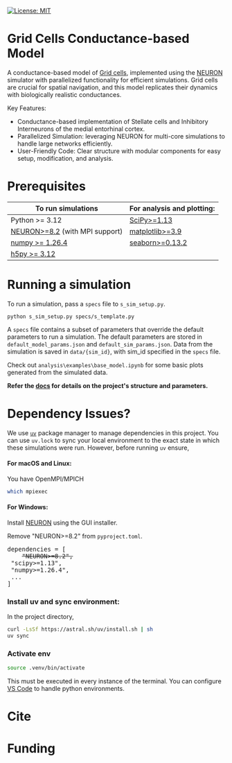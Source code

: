 [![License: MIT](https://img.shields.io/badge/License-MIT-yellow.svg)](https://opensource.org/licenses/MIT)

# Grid Cells Conductance-based Model
A conductance-based model of [Grid cells](https://en.wikipedia.org/wiki/Grid_cell), implemented using the [NEURON](https://www.neuron.yale.edu/neuron/) simulator with parallelized functionality for efficient simulations. Grid cells are crucial for spatial navigation, and this model replicates their dynamics with biologically realistic conductances.

Key Features:
- Conductance-based implementation of Stellate cells and Inhibitory Interneurons of the medial entorhinal cortex.
- Parallelized Simulation: leveraging NEURON for multi-core simulations to handle large networks efficiently.
- User-Friendly Code: Clear structure with modular components for easy setup, modification, and analysis.

# Prerequisites

| To run simulations  | For analysis and plotting: |
| ------------- | ------------- |
| Python >= 3.12  | [SciPy>=1.13](https://nrn.readthedocs.io/en/latest/index.html)   |
| [NEURON>=8.2](https://nrn.readthedocs.io/en/latest/index.html) (with MPI support)  | [matplotlib>=3.9](https://nrn.readthedocs.io/en/latest/index.html) |
|[numpy >= 1.26.4](https://nrn.readthedocs.io/en/latest/index.html)|[seaborn>=0.13.2](https://nrn.readthedocs.io/en/latest/index.html) |
|[h5py >= 3.12](https://nrn.readthedocs.io/en/latest/index.html)||



# Running a simulation
To run a simulation, pass a `specs` file to `s_sim_setup.py`.
```
python s_sim_setup.py specs/s_template.py
```
A `specs` file contains a subset of parameters that override the default parameters to run a simulation. The default parameters are stored in `default_model_params.json` and `default_sim_params.json`. Data from the simulation is saved in `data/{sim_id}`, with sim_id specified in the `specs` file.

Check out `analysis\examples\base_model.ipynb` for some basic plots generated from the simulated data.

**Refer the [docs](https://inayath-sh.github.io/GridCellsCond/) for details on the project's structure and parameters.**

# Dependency Issues?
We use [`uv`](https://github.com/astral-sh/uv) package manager to manage dependencies in this project. You can use `uv.lock` to sync your local environment to the exact state in which these simulations were run. However, before running `uv` ensure, 

#### For macOS and Linux:
You have OpenMPI/MPICH
```bash
which mpiexec
```

#### For Windows:
Install [NEURON](https://nrn.readthedocs.io/en/latest/index.html) using the GUI
installer. 

Remove "NEURON>=8.2" from `pyproject.toml`.
<pre>
dependencies = [
    <strike>"NEURON>=8.2",</strike>
 "scipy>=1.13",
 "numpy>=1.26.4",
 ...
]
</pre>

### Install uv and sync environment:
In the project directory,

```bash
curl -LsSf https://astral.sh/uv/install.sh | sh
uv sync
```
### Activate env
```bash
source .venv/bin/activate
```
This must be executed in every instance of the terminal. You can configure [VS Code](https://code.visualstudio.com/docs/python/environments) to handle python environments.

# Cite
# Funding

